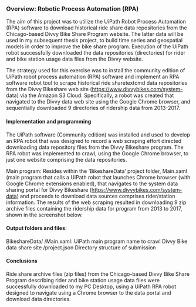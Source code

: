 ### Overview: Robotic Process Automation (RPA)
The aim of this project was to utilize the UiPath Robot Process Automation (RPA) software to download historical ride share data repositories from the Chicago-based Divvy Bike Share Program website. The latter data will be used in my subsequent thesis project, to build time series and geospatial models in order to improve the bike share program. Execution of the UiPath robot successfully downloaded the data repositories (directories) for rider and bike station usage data files from the Divvy website.

The strategy used for this exercise was to install the community edition of UiPath robot process automation (RPA) software and implement an RPA software robot tool to scrape historical ride sharetextcmd data repositories from the Divvy Bikeshare web site (https://www.divvybikes.com/system- data) via the Amazon S3 Cloud. Specifically, a robot was created that navigated to the Divvy data web site using the Google Chrome browser, and sequentially downloaded 9 directories of ridership data from 2013-2017.

#### Implementation and programming
The UiPath software (Community edition) was installed and used to develop an RPA robot that was designed to record a web scraping effort directed downloading data repository files from the Divvy Bikeshare program. The RPA robot was implemented to crawl, using the Google Chrome browser, to just one website comprising the data repositories.

Main program: Resides within the ‘BikeshareData’ project folder, Main.xaml (main program that calls a UiPath robot that launches Chrome browser (with Google Chrome extensions enabled), that navigates to the system data sharing portal for Divvy Bikeshare (https://www.divvybikes.com/system-data) and proceeds to download data sources comprises rider/station information. The results of the web scraping resulted in downloading 9 zip archive files containing the ridership data for program from 2013 to 2017, shown in the screenshot below.

#### Output folders and files:
BikeshareData/
  /Main.xaml: UiPath main program name to crawl Divvy Bike data share site
  /project.json
Directory structure of submission

#### Conclusions
Ride share archive files (zip files) from the Chicago-based Divvy Bike Share Program describing rider and bike station usage data files were successfully downloaded to my PC Desktop, using a UiPath RPA robot designed to navigate using a Chrome browser to the data portal and download data directories.
 
